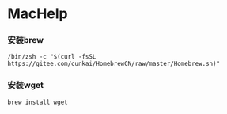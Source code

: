 # MacHelp
### 安装brew
```
/bin/zsh -c "$(curl -fsSL https://gitee.com/cunkai/HomebrewCN/raw/master/Homebrew.sh)"
```
### 安装wget
``` brew install wget ```
